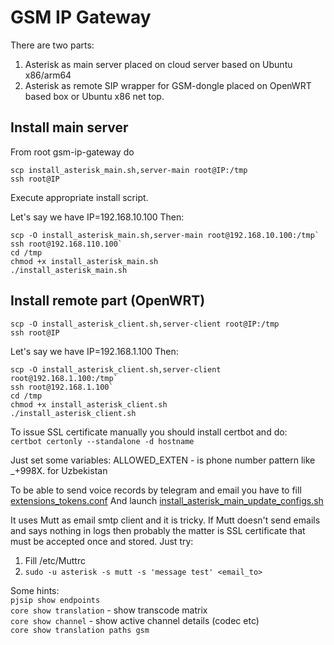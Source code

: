 # GSM IP Gateway
There are two parts:  
1) Asterisk as main server placed on cloud server based on Ubuntu x86/arm64
2) Asterisk as remote SIP wrapper for GSM-dongle placed on OpenWRT based box or Ubuntu x86 net top. 
##  Install main server
From root gsm-ip-gateway do
```shell
scp install_asterisk_main.sh,server-main root@IP:/tmp  
ssh root@IP
```
Execute appropriate install script.

Let's say we have IP=192.168.10.100
Then:
```shell
scp -O install_asterisk_main.sh,server-main root@192.168.10.100:/tmp`  
ssh root@192.168.110.100`
cd /tmp
chmod +x install_asterisk_main.sh  
./install_asterisk_main.sh
```

##  Install remote part (OpenWRT)

```shell
scp -O install_asterisk_client.sh,server-client root@IP:/tmp  
ssh root@IP
```  
Let's say we have IP=192.168.1.100
Then:
```shell
scp -O install_asterisk_client.sh,server-client root@192.168.1.100:/tmp`  
ssh root@192.168.1.100`
cd /tmp  
chmod +x install_asterisk_client.sh  
./install_asterisk_client.sh
```

To issue SSL certificate manually you should install certbot and do:  
`certbot certonly --standalone -d hostname`

Just set some variables:
ALLOWED_EXTEN - is phone number pattern like _+998X. for Uzbekistan

To be able to send voice records by telegram and email you have to fill [extensions_tokens.conf](server-main%2Fextensions_tokens.conf)
And launch [install_asterisk_main_update_configs.sh](install_asterisk_main_update_configs.sh)

It uses Mutt as email smtp client and it is tricky. If Mutt doesn't send emails and says nothing in logs then probably the matter is SSL certificate that must be accepted once and stored. Just try:  
1. Fill /etc/Muttrc
2. `sudo -u asterisk -s mutt -s 'message test' <email_to>`

Some hints:  
`pjsip show endpoints`  
`core show translation` - show transcode matrix  
`core show channel` - show active channel details (codec etc)  
`core show translation paths gsm`